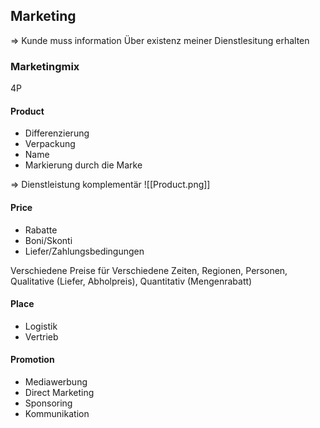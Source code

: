 ## Marketing

=> Kunde muss information Über existenz meiner Dienstlesitung erhalten

### Marketingmix
4P
#### Product
- Differenzierung
- Verpackung
- Name
- Markierung durch die Marke

=> Dienstleistung komplementär
![[Product.png]]

#### Price
- Rabatte
- Boni/Skonti
- Liefer/Zahlungsbedingungen

Verschiedene Preise für Verschiedene Zeiten, Regionen, Personen, Qualitative (Liefer, Abholpreis), Quantitativ (Mengenrabatt)

#### Place
- Logistik
- Vertrieb

#### Promotion
- Mediawerbung
- Direct Marketing
- Sponsoring
- Kommunikation